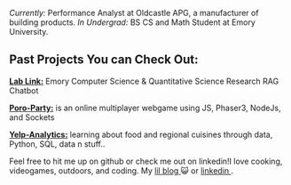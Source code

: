  <i>Currently:</i> Performance Analyst at Oldcastle APG, a manufacturer of building products.
 <i>In Undergrad:</i> BS CS and Math Student at Emory University. 

<h2> Past Projects You can Check Out: </h2>

__[Lab Link:](https://github.com/rlyn122/lab-link)__ Emory Computer Science & Quantitative Science Research RAG Chatbot

__[Poro-Party:](https://github.com/rlyn122/Poro-Party)__   is an online multiplayer webgame using JS, Phaser3, NodeJs, and Sockets

__[Yelp-Analytics:](https://github.com/rlyn122/YelpAnalytics)__  learning about food and regional cuisines through data, Python, SQL, data n stuff..

 Feel free to hit me up on github or check me out on linkedin!I love cooking, videogames, outdoors, and coding.
 My <a href="https://ryworld-lgb4.vercel.app/"> lil blog </a> 😺 or <a href="https://www.linkedin.com/in/ryan-lin122/"> linkedin </a>. 
